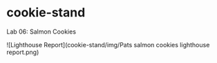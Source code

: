 # cookie-stand
Lab 06: Salmon Cookies

![Lighthouse Report](cookie-stand/img/Pats salmon cookies lighthouse report.png)
